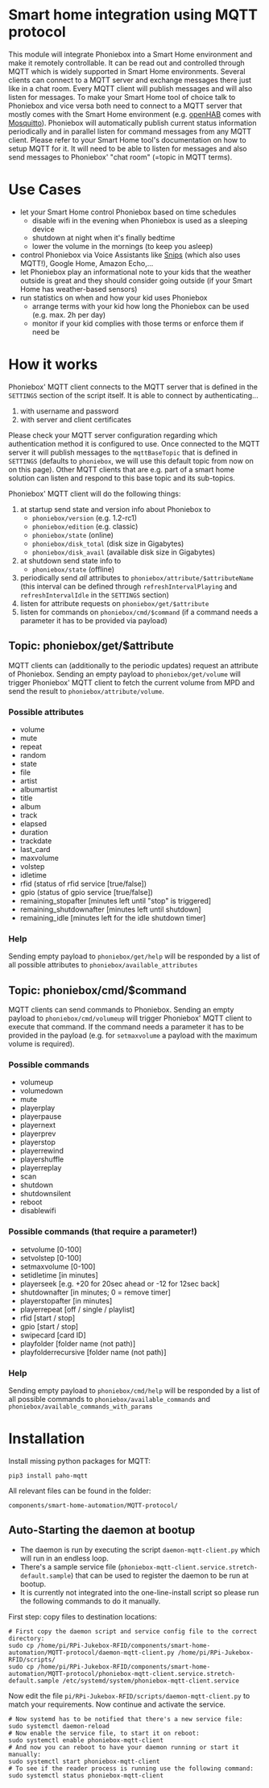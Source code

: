 
# Smart home integration using MQTT protocol

This module will integrate Phoniebox into a Smart Home environment and make it remotely controllable. It can be read out and controlled through MQTT which is widely supported in Smart Home environments. Several clients can connect to a MQTT server and exchange messages there just like in a chat room. Every MQTT client will publish messages and will also listen for messages. To make your Smart Home tool of choice talk to Phoniebox and vice versa both need to connect to a MQTT server that mostly comes with the Smart Home environment (e.g. [openHAB](https://openhab.org) comes with [Mosquitto](http://mosquitto.org/)). Phoniebox will automatically publish current status information periodically and in parallel listen for command messages from any MQTT client. Please refer to your Smart Home tool's documentation on how to setup MQTT for it. It will need to be able to listen for messages and also send messages to Phoniebox' "chat room" (=topic in MQTT terms).

# Use Cases

* let your Smart Home control Phoniebox based on time schedules
   * disable wifi in the evening when Phoniebox is used as a sleeping device
   * shutdown at night when it's finally bedtime
   * lower the volume in the mornings (to keep you asleep)
* control Phoniebox via Voice Assistants like [Snips](https://snips.ai) (which also uses MQTT!), Google Home, Amazon Echo,...
* let Phoniebox play an informational note to your kids that the weather outside is great and they should consider going outside (if your Smart Home has weather-based sensors)
* run statistics on when and how your kid uses Phoniebox
   * arrange terms with your kid how long the Phoniebox can be used (e.g. max. 2h per day)
   * monitor if your kid complies with those terms or enforce them if need be

# How it works
Phoniebox' MQTT client connects to the MQTT server that is defined in the `SETTINGS` section of the script itself. It is able to connect by authenticating...

1) with username and password
2) with server and client certificates

Please check your MQTT server configuration regarding which authentication method it is configured to use. Once connected to the MQTT server it will publish messages to the `mqttBaseTopic` that is defined in `SETTINGS` (defaults to `phoniebox`, we will use this default topic from now on on this page). Other MQTT clients that are e.g. part of a smart home solution can listen and respond to this base topic and its sub-topics.

Phoniebox' MQTT client will do the following things:

1. at startup send state and version info about Phoniebox to
   - `phoniebox/version` (e.g. 1.2-rc1)
   - `phoniebox/edition` (e.g. classic)
   - `phoniebox/state` (online)
   - `phoniebox/disk_total` (disk size in Gigabytes)
   - `phoniebox/disk_avail` (available disk size in Gigabytes)
2. at shutdown send state info to
   - `phoniebox/state` (offline)
3. periodically send *all* attributes to `phoniebox/attribute/$attributeName` (this interval can be defined through `refreshIntervalPlaying` and `refreshIntervalIdle` in the `SETTINGS` section)
4. listen for attribute requests on `phoniebox/get/$attribute`
5. listen for commands on `phoniebox/cmd/$command` (if a command needs a parameter it has to be provided via payload)

## Topic: phoniebox/get/$attribute
MQTT clients can (additionally to the periodic updates) request an attribute of Phoniebox. Sending an empty payload to `phoniebox/get/volume` will trigger Phoniebox' MQTT client to fetch the current volume from MPD and send the result to `phoniebox/attribute/volume`. 

### Possible attributes
- volume
- mute
- repeat
- random
- state
- file
- artist
- albumartist
- title
- album
- track
- elapsed
- duration
- trackdate
- last_card
- maxvolume
- volstep
- idletime
- rfid (status of rfid service [true/false])
- gpio (status of gpio service [true/false])
- remaining_stopafter [minutes left until "stop" is triggered]
- remaining_shutdownafter [minutes left until shutdown]
- remaining_idle [minutes left for the idle shutdown timer]

### Help
Sending empty payload to `phoniebox/get/help` will be responded by a list of all possible attributes to `phoniebox/available_attributes`

## Topic: phoniebox/cmd/$command
MQTT clients can send commands to Phoniebox. Sending an empty payload to `phoniebox/cmd/volumeup` will trigger Phoniebox' MQTT client to execute that command. If the command needs a parameter it has to be provided in the payload (e.g. for `setmaxvolume` a payload with the maximum volume is required).

### Possible commands
- volumeup
- volumedown
- mute
- playerplay
- playerpause
- playernext
- playerprev
- playerstop
- playerrewind
- playershuffle
- playerreplay
- scan
- shutdown
- shutdownsilent
- reboot
- disablewifi

### Possible commands (that require a parameter!)
- setvolume [0-100]
- setvolstep [0-100]
- setmaxvolume [0-100]
- setidletime [in minutes]
- playerseek [e.g. +20 for 20sec ahead or -12 for 12sec back]
- shutdownafter [in minutes; 0 = remove timer]
- playerstopafter [in minutes]
- playerrepeat [off / single / playlist]
- rfid [start / stop]
- gpio [start / stop]
- swipecard [card ID]
- playfolder [folder name (not path)]
- playfolderrecursive [folder name (not path)]

### Help
Sending empty payload to `phoniebox/cmd/help` will be responded by a list of all possible commands to `phoniebox/available_commands` and `phoniebox/available_commands_with_params`

# Installation

Install missing python packages for MQTT:

~~~
pip3 install paho-mqtt
~~~

All relevant files can be found in the folder:

~~~
components/smart-home-automation/MQTT-protocol/
~~~

## Auto-Starting the daemon at bootup

* The daemon is run by executing the script `daemon-mqtt-client.py` which will run in an endless loop.
* There's a sample service file (`phoniebox-mqtt-client.service.stretch-default.sample`) that can be used to register the daemon to be run at bootup. 
* It is currently not integrated into the one-line-install script so please run the following commands to do it manually.

First step: copy files to destination locations:

~~~
# First copy the daemon script and service config file to the correct directory:
sudo cp /home/pi/RPi-Jukebox-RFID/components/smart-home-automation/MQTT-protocol/daemon-mqtt-client.py /home/pi/RPi-Jukebox-RFID/scripts/
sudo cp /home/pi/RPi-Jukebox-RFID/components/smart-home-automation/MQTT-protocol/phoniebox-mqtt-client.service.stretch-default.sample /etc/systemd/system/phoniebox-mqtt-client.service
~~~

Now edit the file `pi/RPi-Jukebox-RFID/scripts/daemon-mqtt-client.py` to match your requirements.
Now continue and activate the service.

~~~
# Now systemd has to be notified that there's a new service file:
sudo systemctl daemon-reload
# Now enable the service file, to start it on reboot:
sudo systemctl enable phoniebox-mqtt-client
# And now you can reboot to have your daemon running or start it manually:
sudo systemctl start phoniebox-mqtt-client
# To see if the reader process is running use the following command:
sudo systemctl status phoniebox-mqtt-client
~~~
